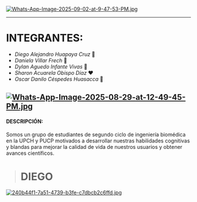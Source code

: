 [![Whats-App-Image-2025-09-02-at-9-47-53-PM.jpg](https://i.postimg.cc/TP9jrYJr/Whats-App-Image-2025-09-02-at-9-47-53-PM.jpg)](https://postimg.cc/06zJvv3Q)

------------
#  **INTEGRANTES:**
- _Diego Alejandro Huapaya Cruz_ 💜
- _Daniela Villar Frech_ 💙
- _Dylan Aguedo Infante Vivas_ 💚
- _Sharon Acuarela Obispo Díaz_ ❤️
- _Oscar Danilo Céspedes Huasacca_ 🧡

[![Whats-App-Image-2025-08-29-at-12-49-45-PM.jpg](https://i.postimg.cc/hvxf12RH/Whats-App-Image-2025-08-29-at-12-49-45-PM.jpg)](https://postimg.cc/tnqqXtT5)
------------
#### **DESCRIPCIÓN:**
Somos un grupo de estudiantes de segundo ciclo de ingeniería biomédica en la UPCH y PUCP motivados a desarrollar nuestras habilidades cognitivas y blandas para mejorar la calidad de vida de nuestros usuarios y obtener avances científicos.
> # DIEGO
[![240b44f1-7a51-4739-b3fe-c7dbcb2c6ffd.jpg](https://i.postimg.cc/Fzd9QprD/240b44f1-7a51-4739-b3fe-c7dbcb2c6ffd.jpg)](https://postimg.cc/xNQrvKbz)
